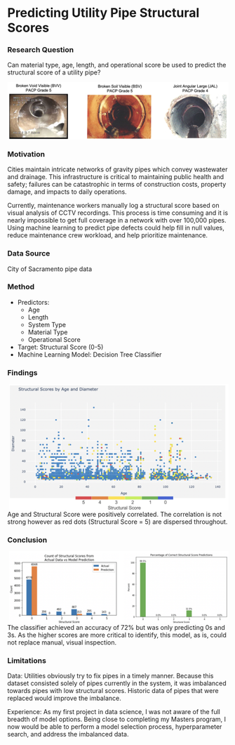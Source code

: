 # Predicting Utility Pipe Structural Scores

### Research Question
Can material type, age, length, and operational score be used to predict the structural score of a utility pipe?

<img src="../images/pipes.png" width="700" align="center">

### Motivation
Cities maintain intricate networks of gravity pipes which convey wastewater and drainage. This infrastructure is critical to maintaining public health and safety; failures can be catastrophic in terms of construction costs, property damage, and impacts to daily operations.

Currently, maintenance workers manually log a structural score based on visual analysis of CCTV recordings. This process is time consuming and it is nearly impossible to get full coverage in a network with over 100,000 pipes. Using machine learning to predict pipe defects could help fill in null values, reduce maintenance crew workload, and help prioritize maintenance.

### Data Source
City of Sacramento pipe data

### Method
* Predictors:
    * Age
    * Length
    * System Type
    * Material Type
    * Operational Score
* Target: Structural Score (0-5)
* Machine Learning Model: Decision Tree Classifier

### Findings
<img src="../images/pipe_finding.png" width="500" align="right">Age and Structural Score were positively correlated. The correlation is not strong however as red dots (Structural Score = 5) are dispersed throughout.

### Conclusion
<img src="../images/pipe_conclusion.png" width="500" align="right">The classifier achieved an accuracy of 72% but was only predicting 0s and 3s. As the higher scores are more critical to identify, this model, as is, could not replace manual, visual inspection.

### Limitations
Data:
Utilities obviously try to fix pipes in a timely manner. Because this dataset consisted solely of pipes currently in the system, it was imbalanced towards pipes with low structural scores. Historic data of pipes that were replaced would improve the imbalance.

Experience:
As my first project in data science, I was not aware of the full breadth of model options. Being close to completing my Masters program, I now would be able to perform a model selection process, hyperparameter search, and address the imbalanced data.